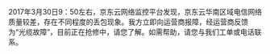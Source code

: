 2017年3月30日9：50左右，京东云网络监控平台发现，京东云华南区域电信网络质量较差，存在不同程度的丢包现象。我方立即向运营商报障，经运营商反馈为“光缆故障”，目前正在抢修中，请您了解。如需帮助，请您与我们工单或电话联系。